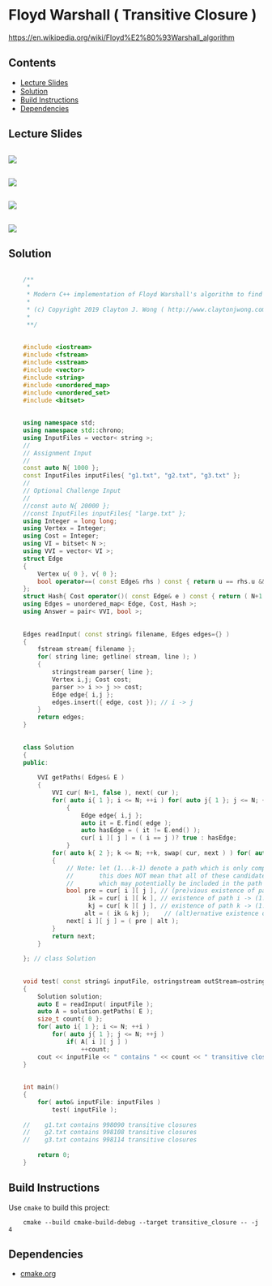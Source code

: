 # Floyd Warshall ( Transitive Closure )
https://en.wikipedia.org/wiki/Floyd%E2%80%93Warshall_algorithm

## Contents
* [Lecture Slides](#lecture-slides)
* [Solution](#solution)
* [Build Instructions](#build-instructions)
* [Dependencies](#dependencies)

## Lecture Slides
![](https://github.com/claytonjwong/Algorithms-Stanford/blob/master/course4/floyd_warshall/documentation/floyd_01.png)
---
![](https://github.com/claytonjwong/Algorithms-Stanford/blob/master/course4/floyd_warshall/documentation/floyd_02.png)
---
![](https://github.com/claytonjwong/Algorithms-Stanford/blob/master/course4/floyd_warshall/documentation/floyd_03.png)
---
![](https://github.com/claytonjwong/Algorithms-Stanford/blob/master/course4/floyd_warshall/documentation/floyd_04.png)
---

## Solution
```cpp

    /**
     *
     * Modern C++ implementation of Floyd Warshall's algorithm to find the transitive closures in a graph
     *
     * (c) Copyright 2019 Clayton J. Wong ( http://www.claytonjwong.com )
     *
     **/
    
    
    #include <iostream>
    #include <fstream>
    #include <sstream>
    #include <vector>
    #include <string>
    #include <unordered_map>
    #include <unordered_set>
    #include <bitset>
    
    
    using namespace std;
    using namespace std::chrono;
    using InputFiles = vector< string >;
    //
    // Assignment Input
    //
    const auto N{ 1000 };
    const InputFiles inputFiles{ "g1.txt", "g2.txt", "g3.txt" };
    //
    // Optional Challenge Input
    //
    //const auto N{ 20000 };
    //const InputFiles inputFiles{ "large.txt" };
    using Integer = long long;
    using Vertex = Integer;
    using Cost = Integer;
    using VI = bitset< N >;
    using VVI = vector< VI >;
    struct Edge
    {
        Vertex u{ 0 }, v{ 0 };
        bool operator==( const Edge& rhs ) const { return u == rhs.u && v == rhs.v; }
    };
    struct Hash{ Cost operator()( const Edge& e ) const { return ( N+1 ) * e.u + e.v; } };
    using Edges = unordered_map< Edge, Cost, Hash >;
    using Answer = pair< VVI, bool >;
    
    
    Edges readInput( const string& filename, Edges edges={} )
    {
        fstream stream{ filename };
        for( string line; getline( stream, line ); )
        {
            stringstream parser{ line };
            Vertex i,j; Cost cost;
            parser >> i >> j >> cost;
            Edge edge{ i,j };
            edges.insert({ edge, cost }); // i -> j
        }
        return edges;
    }
    
    
    class Solution
    {
    public:
    
        VVI getPaths( Edges& E )
        {
            VVI cur( N+1, false ), next( cur );
            for( auto i{ 1 }; i <= N; ++i ) for( auto j{ 1 }; j <= N; ++j ) // for each i,j: base cases for k == 1 ( k is non-inclusive, so Vertex 1 is NOT considered here )
                {
                    Edge edge{ i,j };
                    auto it = E.find( edge );
                    auto hasEdge = ( it != E.end() );
                    cur[ i ][ j ] = ( i == j )? true : hasEdge;
                }
            for( auto k{ 2 }; k <= N; ++k, swap( cur, next ) ) for( auto i{ 2 }; i <= N; ++i ) for( auto j{ 2 }; j <= N; ++j ) // for each i,j,k
            {
                // Note: let (1...k-1) denote a path which is only comprised of candidate vertices [1:k-1], that is 1 inclusive to k-1 inclusive
                //       this does NOT mean that all of these candidate vertices are included in this path, but these vertices are the only candidates
                //       which may potentially be included in the path ( this is a fundamental concept of this algorithm to create overlapping subproblems! )
                bool pre = cur[ i ][ j ], // (pre)vious existence of path i -> (1...k-1) -> j  ( without k )
                      ik = cur[ i ][ k ], // existence of path i -> (1...k-1) -> k
                      kj = cur[ k ][ j ], // existence of path k -> (1...k-1) -> j
                     alt = ( ik & kj );    // (alt)ernative existence of path i -> (1...k-1) -> k -> (1...k-1) -> j
                next[ i ][ j ] = ( pre | alt );
            }
            return next;
        }
    
    }; // class Solution
    
    
    void test( const string& inputFile, ostringstream outStream=ostringstream{} )
    {
        Solution solution;
        auto E = readInput( inputFile );
        auto A = solution.getPaths( E );
        size_t count{ 0 };
        for( auto i{ 1 }; i <= N; ++i )
            for( auto j{ 1 }; j <= N; ++j )
                if( A[ i ][ j ] )
                    ++count;
        cout << inputFile << " contains " << count << " transitive closures" << endl;
    }
    
    
    int main()
    {
        for( auto& inputFile: inputFiles )
            test( inputFile );
    
    //    g1.txt contains 998090 transitive closures
    //    g2.txt contains 998108 transitive closures
    //    g3.txt contains 998114 transitive closures
    
        return 0;
    }

```

## Build Instructions
Use ```cmake``` to build this project:

```
    cmake --build cmake-build-debug --target transitive_closure -- -j 4
```

## Dependencies
* [cmake.org](https://cmake.org)

